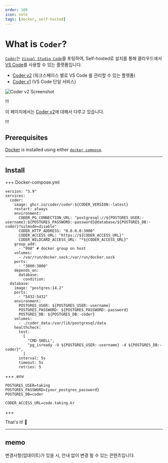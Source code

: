 ```yaml
---
order: 100
icon: note
tags: [docker, self-hosted]
---
```


# What is `Coder`?

[`Coder`](https://coder.com/)는 [`Visual Studio Code`](https://code.visualstudio.com/)를 포팅하여, Self-hosted로 설치를 통해 클라우드에서 [VS Code](https://code.visualstudio.com/)를 사용할 수 있는 플랫폼입니다.

- [Coder v2](https://coder.com/docs/v2/latest) (워크스페이스 별로 VS Code 를 관리할 수 있는 플랫폼)
- [Coder v1](https://coder.com/docs/code-server/latest) (VS Code 단일 서비스)

![Coder v2 Screenshot](https://coder.com/_next/image?url=https%3A%2F%2Fraw.githubusercontent.com%2Fcoder%2Fcoder%2Fmain%2Fdocs%2Fimages%2Fhero-image.png&w=3840&q=100)

!!!

이 페이지에서는 [Coder v2](https://coder.com/docs/v2/latest)에 대해서 다루고 있습니다.

!!!

## Prerequisites

[Docker](https://docs.docker.com/engine/install/) is installed using either [`docker compose`](https://docs.docker.com/compose/).

---

## Install

+++ Docker-compose.yml

```
version: "3.9"
services:
  coder:
    image: ghcr.io/coder/coder:${CODER_VERSION:-latest}
    restart: always
    environment:
      CODER_PG_CONNECTION_URL: "postgresql://${POSTGRES_USER:-username}:${POSTGRES_PASSWORD:-password}@database/${POSTGRES_DB:-coder}?sslmode=disable"
      CODER_HTTP_ADDRESS: "0.0.0.0:3000"
      CODER_ACCESS_URL: "https://${CODER_ACCESS_URL}"
      CODER_WILDCARD_ACCESS_URL: "*${CODER_ACCESS_URL}"
    group_add:
      - "998" # docker group on host
    volumes:
      - /var/run/docker.sock:/var/run/docker.sock
    ports:
      - "3000:3000"
    depends_on:
      database:
        condition:
  database:
    image: "postgres:14.2"
    ports:
      - "5432:5432"
    environment:
      POSTGRES_USER: ${POSTGRES_USER:-username}
      POSTGRES_PASSWORD: ${POSTGRES_PASSWORD:-password}
      POSTGRES_DB: ${POSTGRES_DB:-coder}
    volumes:
      - ./coder_data:/var/lib/postgresql/data
    healthcheck:
      test:
        [
          "CMD-SHELL",
          "pg_isready -U ${POSTGRES_USER:-username} -d ${POSTGRES_DB:-coder}",
        ]
      interval: 5s
      timeout: 5s
      retries: 5
```

+++ .env

```
POSTGRES_USER=taking
POSTGRES_PASSWORD={your_postgres_password}
POSTGRES_DB=coder

CODER_ACCESS_URL=code.taking.kr
```

+++

That's it! :tada:

---

## memo

변경사항(업데이트)가 있을 시, 안내 없이 변경 될 수 있는 콘텐츠입니다.
